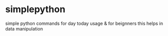 # simplepython
simple python commands for day today usage & for beignners this helps in data manipulation
